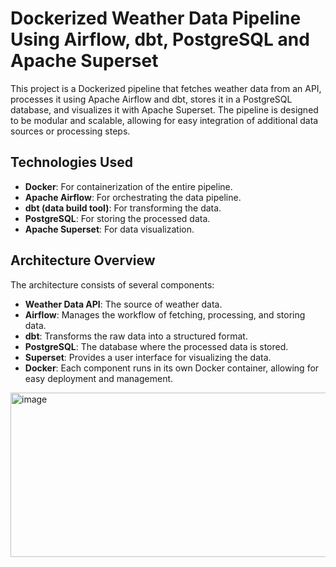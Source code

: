 # Dockerized Weather Data Pipeline Using Airflow, dbt, PostgreSQL and Apache Superset

This project is a Dockerized pipeline that fetches weather data from an API, processes it using Apache Airflow and dbt, stores it in a PostgreSQL database, and visualizes it with Apache Superset. The pipeline is designed to be modular and scalable, allowing for easy integration of additional data sources or processing steps.

## Technologies Used
- **Docker**: For containerization of the entire pipeline.
- **Apache Airflow**: For orchestrating the data pipeline.
- **dbt (data build tool)**: For transforming the data.
- **PostgreSQL**: For storing the processed data.
- **Apache Superset**: For data visualization.

## Architecture Overview
The architecture consists of several components:
- **Weather Data API**: The source of weather data.
- **Airflow**: Manages the workflow of fetching, processing, and storing data.
- **dbt**: Transforms the raw data into a structured format.
- **PostgreSQL**: The database where the processed data is stored.
- **Superset**: Provides a user interface for visualizing the data.
- **Docker**: Each component runs in its own Docker container, allowing for easy deployment and management.


<img width="730" height="263" alt="image" src="https://github.com/user-attachments/assets/73cfc309-cce0-481f-bc51-58e62d013a71" />





